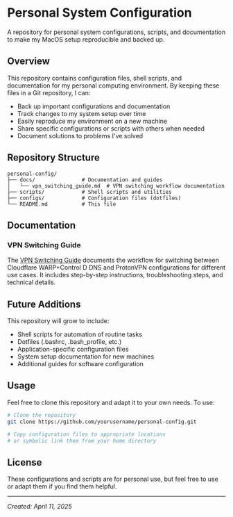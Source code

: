 # Personal System Configuration

A repository for personal system configurations, scripts, and documentation to make my MacOS setup reproducible and backed up.

## Overview

This repository contains configuration files, shell scripts, and documentation for my personal computing environment. By keeping these files in a Git repository, I can:

- Back up important configurations and documentation
- Track changes to my system setup over time
- Easily reproduce my environment on a new machine
- Share specific configurations or scripts with others when needed
- Document solutions to problems I've solved

## Repository Structure

```
personal-config/
├── docs/               # Documentation and guides
│   └── vpn_switching_guide.md  # VPN switching workflow documentation
├── scripts/            # Shell scripts and utilities
├── configs/            # Configuration files (dotfiles)
└── README.md           # This file
```

## Documentation

### VPN Switching Guide

The [VPN Switching Guide](docs/vpn_switching_guide.md) documents the workflow for switching between Cloudflare WARP+Control D DNS and ProtonVPN configurations for different use cases. It includes step-by-step instructions, troubleshooting steps, and technical details.

## Future Additions

This repository will grow to include:

- Shell scripts for automation of routine tasks
- Dotfiles (.bashrc, .bash_profile, etc.)
- Application-specific configuration files
- System setup documentation for new machines
- Additional guides for software configuration

## Usage

Feel free to clone this repository and adapt it to your own needs. To use:

```bash
# Clone the repository
git clone https://github.com/yourusername/personal-config.git

# Copy configuration files to appropriate locations
# or symbolic link them from your home directory
```

## License

These configurations and scripts are for personal use, but feel free to use or adapt them if you find them helpful.

---

*Created: April 11, 2025*

